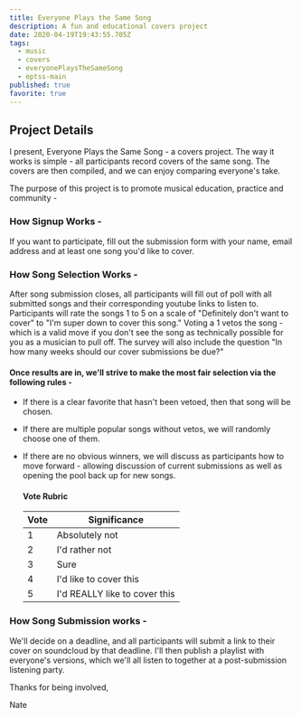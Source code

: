 ```yaml
---
title: Everyone Plays the Same Song
description: A fun and educational covers project
date: 2020-04-19T19:43:55.705Z
tags:
  - music
  - covers
  - everyonePlaysTheSameSong
  - eptss-main
published: true
favorite: true
---
```

[](https://forms.gle/QnkJ6snwtAJ6Betq5)

## Project Details

I present, Everyone Plays the Same Song - a covers project. The way it works is simple - all participants record covers of the same song. The covers are then compiled, and we can enjoy comparing everyone's take.

The purpose of this project is to promote musical education, practice and community - 

### How Signup Works -

If you want to participate, fill out the submission form with your name, email address and at least one song you'd like to cover. 

### How Song Selection Works -

After song submission closes, all participants will fill out of poll with all submitted songs and their corresponding youtube links to listen to. Participants will rate the songs 1 to 5 on a scale of "Definitely don't want to cover" to "I'm super down to cover this song."  Voting a 1 vetos the song - which is a valid move if you don't see the song as technically possible for you as a musician to pull off. The survey will also include the question "In how many weeks should our cover submissions be due?"

#### Once results are in, we'll strive to make the most fair selection via the following rules -

* If there is a clear favorite that hasn't been vetoed, then that song will be chosen. 
* If there are multiple popular songs without vetos, we will randomly choose one of them. 
* If there are no obvious winners, we will discuss as participants how to move forward - allowing discussion of current submissions as well as opening the pool back up for new songs. 

  #### Vote Rubric

  | Vote | Significance                  |
  | ---- | ----------------------------- |
  | 1    | Absolutely not                |
  | 2    | I'd rather not                |
  | 3    | Sure                          |
  | 4    | I'd like to cover this        |
  | 5    | I'd REALLY like to cover this |

### How Song Submission works -

We'll decide on a deadline, and all participants will submit a link to their cover on soundcloud by that deadline. I'll then publish a playlist with everyone's versions, which we'll all listen to together at a post-submission listening party. 

Thanks for being involved,

Nate